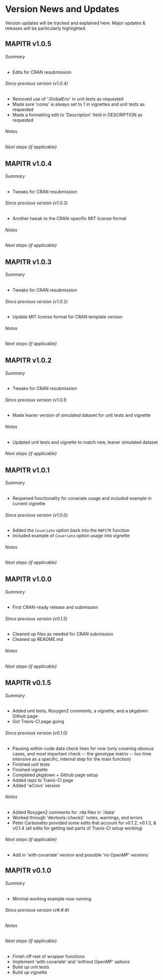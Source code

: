 # Version News and Updates

Version updates will be tracked and explained here. Major updates & releases will be particularly highlighted.

## MAPITR v1.0.5

###### Summary
* Edits for CRAN resubmission

###### Since previous version (v1.0.4)
* Removed use of '.GlobalEnv' in unit tests as requested
* Made sure 'cores' is always set to 1 in vignettes and unit tests as requested
* Made a formatting edit to 'Description' field in DESCRIPTION as requested

###### Notes

###### Next steps (if applicable)


## MAPITR v1.0.4

###### Summary
* Tweaks for CRAN resubmission

###### Since previous version (v1.0.3)
* Another tweak to the CRAN-specific MIT license format

###### Notes

###### Next steps (if applicable)


## MAPITR v1.0.3

###### Summary
* Tweaks for CRAN resubmission

###### Since previous version (v1.0.2)
* Update MIT license format for CRAN template version

###### Notes

###### Next steps (if applicable)


## MAPITR v1.0.2

###### Summary
* Tweaks for CRAN resubmission

###### Since previous version (v1.0.1)
* Made leaner version of simulated dataset for unit tests and vignette

###### Notes
* Updated unit tests and vignette to match new, leaner simulated dataset

###### Next steps (if applicable)


## MAPITR v1.0.1

###### Summary
* Reopened functionality for covariate usage and included example in current vignette

###### Since previous version (v1.0.0)
* Added the `Covariate` option back into the `MAPITR` function
* Included example of `Covariate` option usage into vignette

###### Notes

###### Next steps (if applicable)


## MAPITR v1.0.0

###### Summary
* First CRAN-ready release and submission

###### Since previous version (v0.1.5)
* Cleaned up files as needed for CRAN submission
* Cleaned up README.md

###### Notes

###### Next steps (if applicable)


## MAPITR v0.1.5

###### Summary
* Added unit tests, Roxygen2 comments, a vignette, and a pkgdown Github page
* Got Travis-CI page going

###### Since previous version (v0.1.0)
* Pausing within-code data check lines for now (only covering obvious cases, and most important check -- the genotype matrix -- too time intensive as a specific, internal step for the main function)
* Finished unit tests
* Finished vignette
* Completed pkgdown + Github page setup
* Added repo to Travis-CI page
* Added 'wCovs' version

###### Notes
* Added Roxygen2 comments for .rda files in '/data'
* Worked through 'devtools::check()' notes, warnings, and errors
* Peter Carbonetto provided some edits that account for v0.1.2, v0.1.3, & v0.1.4 (all edits for getting last parts of Travis-CI setup working)

###### Next steps (if applicable)
* Add in 'with covariate' version and possible 'no OpenMP' versions


## MAPITR v0.1.0

###### Summary
* Minimal working example now running

###### Since previous version (v#.#.#)

###### Notes

###### Next steps (if applicable)
* Finish off rest of wrapper functions
* Implement 'with covariate' and 'without OpenMP' options
* Build up unit tests
* Build up vignette


<!---
## MAPITR v#.#.#

###### Summary

###### Since previous version (v#.#.#)

###### Notes

###### Next steps (if applicable)
-->

